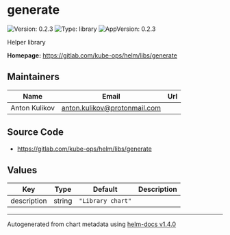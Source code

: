 # generate

![Version: 0.2.3](https://img.shields.io/badge/Version-0.2.3-informational?style=flat-square) ![Type: library](https://img.shields.io/badge/Type-library-informational?style=flat-square) ![AppVersion: 0.2.3](https://img.shields.io/badge/AppVersion-0.2.3-informational?style=flat-square)

Helper library

**Homepage:** <https://gitlab.com/kube-ops/helm/libs/generate>

## Maintainers

| Name | Email | Url |
| ---- | ------ | --- |
| Anton Kulikov | anton.kulikov@protonmail.com |  |

## Source Code

* <https://gitlab.com/kube-ops/helm/libs/generate>

## Values

| Key | Type | Default | Description |
|-----|------|---------|-------------|
| description | string | `"Library chart"` |  |

----------------------------------------------
Autogenerated from chart metadata using [helm-docs v1.4.0](https://github.com/norwoodj/helm-docs/releases/v1.4.0)
